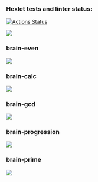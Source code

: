 ### Hexlet tests and linter status:
[![Actions Status](https://github.com/lt3-me/python-project-49/workflows/hexlet-check/badge.svg)](https://github.com/lt3-me/python-project-49/actions)

<a href="https://codeclimate.com/github/lt3-me/python-project-49/maintainability"><img src="https://api.codeclimate.com/v1/badges/a272327a6e563f6a1a6b/maintainability" /></a>
### brain-even
<a href="https://asciinema.org/a/7Z2VCcsTo5nbvZ4kUufeCr2FH" target="_blank"><img src="https://asciinema.org/a/7Z2VCcsTo5nbvZ4kUufeCr2FH.svg" /></a>
### brain-calc
<a href="https://asciinema.org/a/UnYdxE7eJUb0i0hyUYEhZjMwU" target="_blank"><img src="https://asciinema.org/a/UnYdxE7eJUb0i0hyUYEhZjMwU.svg" /></a>
### brain-gcd
<a href="https://asciinema.org/a/6uSQaN7aeVQLPJkHQG8spD0MW" target="_blank"><img src="https://asciinema.org/a/6uSQaN7aeVQLPJkHQG8spD0MW.svg" /></a>
### brain-progression
<a href="https://asciinema.org/a/H3I4gbOeZLcRryLkTcfftozqr" target="_blank"><img src="https://asciinema.org/a/H3I4gbOeZLcRryLkTcfftozqr.svg" /></a>
### brain-prime
<a href="https://asciinema.org/a/jjHolO4e686gPB106KLe0a2a9" target="_blank"><img src="https://asciinema.org/a/jjHolO4e686gPB106KLe0a2a9.svg" /></a>